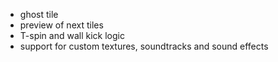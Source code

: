 - ghost tile
- preview of next tiles
- T-spin and wall kick logic
- support for custom textures, soundtracks and sound effects